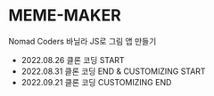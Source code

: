 # MEME-MAKER
Nomad Coders 바닐라 JS로 그림 앱 만들기 <br>
- 2022.08.26 클론 코딩 START <br>
- 2022.08.31 클론 코딩 END & CUSTOMIZING START<br>
- 2022.09.21 클론 코딩 CUSTOMIZING END<br>
